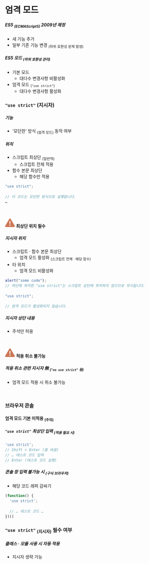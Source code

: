 엄격 모드
====

##### ES5 <sub>(ECMAScript5)</sub> 2009년 제정
- 새 기능 추가
- 일부 기존 기능 변경 <sub>(하위 호환성 문제 발생)</sub>

##### ES5 모드 <sub>(하위 호환성 관리)</sub>
- 기본 모드
  - 대다수 변경사항 비활성화
- 엄격 모드 <sub>(`"use strict"`)</sub>
  - 대다수 변경사항 활성화

### `"use strict"` <subP>(지시자)</subP>

##### 기능
- '모던한' 방식 <sub>(엄격 모드)</sub> 동작 여부

##### 위치
- 스크립트 최상단 <sub>(일반적)</sub>
  - 스크립트 전체 적용
- 함수 본문 최상단
  - 해당 함수만 적용
```javascript
"use strict";

// 이 코드는 모던한 방식으로 실행됩니다.
…
```

<br />

<img src="../../images/commons/icons/triangle-exclamation-solid.svg" /> **최상단 위치 필수**

##### 지시자 위치
- 스크립트 · 함수 본문 최상단
  - 엄격 모드 활성화 <sub>(스크립트 전체 · 해당 함수)</sub>
- 타 위치
  - 엄격 모드 비활성화
```javascript
alert("some code");
// 하단에 위치한 "use strict"는 스크립트 상단에 위치하지 않으므로 무시됩니다.

"use strict";

// 엄격 모드가 활성화되지 않습니다.
```

##### 지시자 상단 내용
- 주석만 허용

<br />

<img src="../../images/commons/icons/triangle-exclamation-solid.svg" /> **적용 취소 불가능**

##### 적용 취소 관련 지시자 無 <sub>(`"no use strict"` 등)</sub>
- 엄격 모드 적용 시 취소 불가능

<br />

### 브라우저 콘솔

#### 엄격 모드 기본 미적용 <sub>(주의)</sub>

##### `"use strict"` 최상단 입력 <sub>(적용 필요 시)</sub>
```javascript
'use strict';
// Shift + Enter (줄 바꿈)
// … 테스트 코드 입력
// Enter (테스트 코드 실행)
```

##### 콘솔 창 입력 불가능 시 <sub>(구식 브라우저)</sub>
- 해당 코드 래퍼 감싸기
```javascript
(function() {
  'use strict';

  // … 테스트 코드 …
})()
```

### `"use strict"` <sub>(지시자)</sub> 필수 여부

##### 클래스 · 모듈 사용 시 자동 적용
- 지시자 생략 가능
